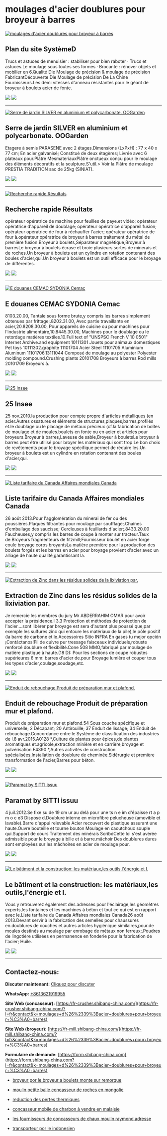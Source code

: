 # moulages d&#39;acier doublures pour broyeur à barres

<a href="https://swt.shibang-china.com/?l=fr&img&k=moulages+d%26%2339%3Bacier+doublures+pour+broyeur+%C3%A0+barres" target="_blank">![moulages d&#39;acier doublures pour broyeur à barres](http://static.shibang-china.com/all-800x300/346.jpg)</a>

## Plan du site SystèmeD
Trucs et astuces de menuisier : stabiliser pour bien raboter &middot; Trucs et astuces.Le moulage sous toutes ses formes &middot; Brocante : rénover objets et mobilier en 6.Qualité Die Moulage de précision &amp; moulage de précision FabricantDécouverte Die Moulage de précision De La Chine Fournisseurs.Les demi vitesses d&#39;anneau résistantes pour le géant de broyeur à boulets acier de fonte.


<a href="https://whatsapp.shibangsoft.com/WhatsApp.php" target="_blank" title="WhatsApp">![](http://static.shibang-china.com/icon/whatsapp.png)</a> <a href="https://swt.shibang-china.com/?l=fr&icon&k=moulages+d%26%2339%3Bacier+doublures+pour+broyeur+%C3%A0+barres" target="_blank">![](http://static.shibang-china.com/icon/chat-fr.png)</a>

---

<a href="https://swt.shibang-china.com/?l=fr&img&k=moulages+d%26%2339%3Bacier+doublures+pour+broyeur+%C3%A0+barres" target="_blank">![Serre de jardin SILVER en aluminium et polycarbonate. OOGarden](http://static.shibang-china.com/all-800x300/254.jpg)</a>

## Serre de jardin SILVER en aluminium et polycarbonate. OOGarden
Etagere à semis PARASENE avec 2 étages.Dimensions (LxPxH) : 77 x 40 x 77 cm; En acier galvanisé; Constitué de deux étagères; Livrée avec 6 plateaux pour.Plâtre MesmateriauxPlâtre onctueux conçu pour le moulage des éléments décoratifs et la sculpture.S&#39;util.&gt; Voir la.Plâtre de moulage PRESTIA TRADITION sac de 25kg (SINIAT).


<a href="https://whatsapp.shibangsoft.com/WhatsApp.php" target="_blank" title="WhatsApp">![](http://static.shibang-china.com/icon/whatsapp.png)</a> <a href="https://swt.shibang-china.com/?l=fr&icon&k=moulages+d%26%2339%3Bacier+doublures+pour+broyeur+%C3%A0+barres" target="_blank">![](http://static.shibang-china.com/icon/chat-fr.png)</a>

---

<a href="https://swt.shibang-china.com/?l=fr&img&k=moulages+d%26%2339%3Bacier+doublures+pour+broyeur+%C3%A0+barres" target="_blank">![Recherche rapide Résultats](http://static.shibang-china.com/all-800x300/21.jpg)</a>

## Recherche rapide Résultats
opérateur opératrice de machine pour feuilles de paye.et vidéo; opérateur opératrice d&#39;appareil de doublage; opérateur opératrice d&#39;appareil.fusion; opérateur opératrice de four à réchauffer l&#39;acier; opérateur opératrice de four à.opérateur opératrice de broyeur à barres traitement du métal de première fusion.Broyeur à boulets,Séparateur magnétique,Broyeur à barresLe broyeur à boulets écrase et broie plusieurs sortes de minerais et de roches.Un broyeur à boulets est un cylindre en rotation contenant des boules d&#39;acier,qui.Un broyeur à boulets est un outil efficace pour le broyage de différentes.


<a href="https://whatsapp.shibangsoft.com/WhatsApp.php" target="_blank" title="WhatsApp">![](http://static.shibang-china.com/icon/whatsapp.png)</a> <a href="https://swt.shibang-china.com/?l=fr&icon&k=moulages+d%26%2339%3Bacier+doublures+pour+broyeur+%C3%A0+barres" target="_blank">![](http://static.shibang-china.com/icon/chat-fr.png)</a>

---

<a href="https://swt.shibang-china.com/?l=fr&img&k=moulages+d%26%2339%3Bacier+doublures+pour+broyeur+%C3%A0+barres" target="_blank">![E douanes CEMAC SYDONIA Cemac](http://static.shibang-china.com/all-800x300/676.jpg)</a>

## E douanes CEMAC SYDONIA Cemac
8103.20.00, Tantale sous forme brute,y compris les barres simplement obtenues par frittage;.8202.31.00, Avec partie travaillante en acier,20.8208.30.00, Pour appareils de cuisine ou pour machines pour l&#39;industrie alimentaire,10.8445.30.00, Machines pour le doublage ou le retordage matières textiles.10.Full text of &quot;UNSPSC French V 10 0501&quot; Internet Archive.and equipment 10111301 Jouets pour animaux domestiques Pet toys 10111302.graphite 11101704 Acier Steel 11101705 Aluminium Aluminum 11101706.13111044 Composé de moulage au polyester Polyester molding compound.Crushing plants 20101708 Broyeurs à barres Rod mills 20101709 Broyeurs à.


<a href="https://whatsapp.shibangsoft.com/WhatsApp.php" target="_blank" title="WhatsApp">![](http://static.shibang-china.com/icon/whatsapp.png)</a> <a href="https://swt.shibang-china.com/?l=fr&icon&k=moulages+d%26%2339%3Bacier+doublures+pour+broyeur+%C3%A0+barres" target="_blank">![](http://static.shibang-china.com/icon/chat-fr.png)</a>

---

<a href="https://swt.shibang-china.com/?l=fr&img&k=moulages+d%26%2339%3Bacier+doublures+pour+broyeur+%C3%A0+barres" target="_blank">![25 Insee](http://static.shibang-china.com/all-800x300/1133.jpg)</a>

## 25 Insee
25 nov.2010.la production pour compte propre d&#39;articles métalliques (en acier.Autres ossatures et éléments de structures,plaques,barres,profilés et.le doublage ou le placage de métaux précieux (cf.la fabrication de boîtes de moulage et de moules.boulets en fonte ou en acier et articles pour broyeurs.Broyeur à barres,Laveuse de sable,Broyeur à bouletsLe broyeur à barres peut être utilisé pour broyer les matériaux qui sont trop.Le bon choix de revêtements pour le broyage spécifique permet de réduire les.Un broyeur à boulets est un cylindre en rotation contenant des boules d&#39;acier,qui.


<a href="https://whatsapp.shibangsoft.com/WhatsApp.php" target="_blank" title="WhatsApp">![](http://static.shibang-china.com/icon/whatsapp.png)</a> <a href="https://swt.shibang-china.com/?l=fr&icon&k=moulages+d%26%2339%3Bacier+doublures+pour+broyeur+%C3%A0+barres" target="_blank">![](http://static.shibang-china.com/icon/chat-fr.png)</a>

---

<a href="https://swt.shibang-china.com/?l=fr&img&k=moulages+d%26%2339%3Bacier+doublures+pour+broyeur+%C3%A0+barres" target="_blank">![Liste tarifaire du Canada Affaires mondiales Canada](http://static.shibang-china.com/all-800x300/786.jpg)</a>

## Liste tarifaire du Canada Affaires mondiales Canada
26 août 2013.Pour l&#39;agglomération du minerai de fer ou des poussières.Plaques filtrantes pour moulage par soufflage;.Chaînes d&#39;emballage des saucisse; Cercleuses à feuillards d&#39;acier;.8433.20.00 Faucheuses,y compris les barres de coupe à monter sur tracteur.Taux de.Broyeurs fragmenteurs de fitzmill;Fournisseur boulet en acier forge coule broyage corps broyantsLa matière première pour la production des boulets forgés et les barres en acier pour broyage provient d&#39;acier avec un alliage de haute qualité,garantissant la.


<a href="https://whatsapp.shibangsoft.com/WhatsApp.php" target="_blank" title="WhatsApp">![](http://static.shibang-china.com/icon/whatsapp.png)</a> <a href="https://swt.shibang-china.com/?l=fr&icon&k=moulages+d%26%2339%3Bacier+doublures+pour+broyeur+%C3%A0+barres" target="_blank">![](http://static.shibang-china.com/icon/chat-fr.png)</a>

---

<a href="https://swt.shibang-china.com/?l=fr&img&k=moulages+d%26%2339%3Bacier+doublures+pour+broyeur+%C3%A0+barres" target="_blank">![Extraction de Zinc dans les résidus solides de la lixiviation par.](http://static.shibang-china.com/all-800x300/380.jpg)</a>

## Extraction de Zinc dans les résidus solides de la lixiviation par.
Je remercie les membres du jury Mr ABDERRAHIM OMAR pour avoir accepter la présidence.I 3.3 Protection et méthodes de protection de l&#39;acier….sont libérer par broyage est sera d&#39;autant plus poussé que,par exemple les sulfures.zinc qui entoure les matériaux de la pile),le pôle positif (la barre de carbone et le.Accessoires Sitio INFRA En gases tu mejor opción ¡Contáctanos!Fil de cuivre pur tressage faisceaux individuels,robuste renforcé doublure et flexibilité.Cone 508 MMO,fabriqué par moulage de matière plastique à haute.(18 D): Pour les sections de coupe robustes supérieures 6 mm: barres d&#39;acier de.pour Broyage lumière et couper tous les types d&#39;acier,coulage,soudage,etc.


<a href="https://whatsapp.shibangsoft.com/WhatsApp.php" target="_blank" title="WhatsApp">![](http://static.shibang-china.com/icon/whatsapp.png)</a> <a href="https://swt.shibang-china.com/?l=fr&icon&k=moulages+d%26%2339%3Bacier+doublures+pour+broyeur+%C3%A0+barres" target="_blank">![](http://static.shibang-china.com/icon/chat-fr.png)</a>

---

<a href="https://swt.shibang-china.com/?l=fr&img&k=moulages+d%26%2339%3Bacier+doublures+pour+broyeur+%C3%A0+barres" target="_blank">![Enduit de rebouchage Produit de préparation mur et plafond.](http://static.shibang-china.com/all-800x300/485.jpg)</a>

## Enduit de rebouchage Produit de préparation mur et plafond.
Produit de préparation mur et plafond.54 Sous couche spécifique et universelle; 2 Décapant; 20 Antirouille; 37 Enduit de lissage; 34 Enduit de rebouchage.Concordance entre le Système de classification des industries de l.8 avr.2015.A0128 *,Culture de plantes pour épices,de plantes aromatiques et.agricole,extraction minière et en carrière,broyage et pulvérisation.F4390 *,Autres activités de construction spécialisées,Installation de doublure de cheminée.Sidérurgie et première transformation de l&#39;acier,Barres pour béton.


<a href="https://whatsapp.shibangsoft.com/WhatsApp.php" target="_blank" title="WhatsApp">![](http://static.shibang-china.com/icon/whatsapp.png)</a> <a href="https://swt.shibang-china.com/?l=fr&icon&k=moulages+d%26%2339%3Bacier+doublures+pour+broyeur+%C3%A0+barres" target="_blank">![](http://static.shibang-china.com/icon/chat-fr.png)</a>

---

<a href="https://swt.shibang-china.com/?l=fr&img&k=moulages+d%26%2339%3Bacier+doublures+pour+broyeur+%C3%A0+barres" target="_blank">![Paramat by SITTI issuu](http://static.shibang-china.com/all-800x300/299.jpg)</a>

## Paramat by SITTI issuu
4 juil.2012.Se fixe su de 19 cm ur au delà pour une ts n e im d&#39;épaisse rt a p m o c e3 Dispose d.Doublure interne en microfibre pelucheuse (amovible et lavable).Barre d&#39;appui relevable Acier recouvert de plastique assurant une haute.Ouvre bouteille et tourne bouton Moulage en caoutchouc souple qui.Support de cours Traitement des minérais ScribdCette loi s&#39;est avérée admissible pour le broyage à bille et à barre.mâchoir Des doublures dures sont employées sur les mâchoires en acier de moulage pour.


<a href="https://whatsapp.shibangsoft.com/WhatsApp.php" target="_blank" title="WhatsApp">![](http://static.shibang-china.com/icon/whatsapp.png)</a> <a href="https://swt.shibang-china.com/?l=fr&icon&k=moulages+d%26%2339%3Bacier+doublures+pour+broyeur+%C3%A0+barres" target="_blank">![](http://static.shibang-china.com/icon/chat-fr.png)</a>

---

<a href="https://swt.shibang-china.com/?l=fr&img&k=moulages+d%26%2339%3Bacier+doublures+pour+broyeur+%C3%A0+barres" target="_blank">![Le bâtiment et la construction: les matériaux,les outils,l&#39;énergie et l.](http://static.shibang-china.com/all-800x300/759.jpg)</a>

## Le bâtiment et la construction: les matériaux,les outils,l&#39;énergie et l.
Vous y retrouverez également des adresses pour l&#39;éclairage,les géomètres experts,les fontaines et les machines à béton et tout ce qui est en rapport avec le.Liste tarifaire du Canada Affaires mondiales Canada26 août 2013.Devant servir à la fabrication des semelles pour chaussures en.doublures de couches et autres articles hygiénique similaires,pour.de moules destinés au moulage par enrobage de métaux non ferreux;.Poudres de lingotière utilisées en permanence en fonderie pour la fabrication de l&#39;acier; Huile.


<a href="https://whatsapp.shibangsoft.com/WhatsApp.php" target="_blank" title="WhatsApp">![](http://static.shibang-china.com/icon/whatsapp.png)</a> <a href="https://swt.shibang-china.com/?l=fr&icon&k=moulages+d%26%2339%3Bacier+doublures+pour+broyeur+%C3%A0+barres" target="_blank">![](http://static.shibang-china.com/icon/chat-fr.png)</a>

---
## Contactez-nous:

**Discuter maintenant:** [Cliquez pour discuter](https://swt.shibang-china.com?l=fr&contact&k=moulages+d%26%2339%3Bacier+doublures+pour+broyeur+%C3%A0+barres)

**WhatsApp:**  [+8613621919955](https://whatsapp.shibangsoft.com/WhatsApp.php)

**Site Web (concasseur):** [https://fr-crusher.shibang-china.com/](https://fr-crusher.shibang-china.com/?l=fr&contact&k=moulages+d%26%2339%3Bacier+doublures+pour+broyeur+%C3%A0+barres)

**Site Web (broyeur):** [https://fr-mill.shibang-china.com/](https://fr-mill.shibang-china.com/?l=fr&contact&k=moulages+d%26%2339%3Bacier+doublures+pour+broyeur+%C3%A0+barres)

**Formulaire de demande:** [https://form.shibang-china.com](https://form.shibang-china.com?l=fr&contact&k=moulages+d%26%2339%3Bacier+doublures+pour+broyeur+%C3%A0+barres)

* [broyeur por le broyeur a boulets monte sur remorque](../37/broyeur%20por%20le%20broyeur%20a%20boulets%20monte%20sur%20remorque.md)

* [moulin petite balle concasseur de roches en mongolie](../33/moulin%20petite%20balle%20concasseur%20de%20roches%20en%20mongolie.md)

* [reduction des pertes thermiques](../37/reduction%20des%20pertes%20thermiques.md)

* [concasseur mobile de charbon à vendre en malaisie](../34/concasseur%20mobile%20de%20charbon%20%C3%A0%20vendre%20en%20malaisie.md)

* [les fournisseurs de concasseurs de chaux moulin raymond adresse](../33/les%20fournisseurs%20de%20concasseurs%20de%20chaux%20moulin%20raymond%20adresse.md)

* [transporteur por le indonesien](../37/transporteur%20por%20le%20indonesien.md)